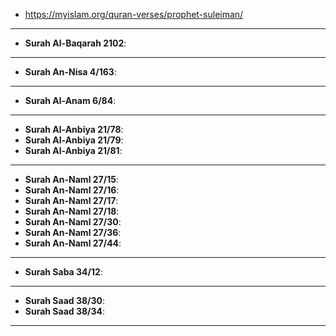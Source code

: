 * https://myislam.org/quran-verses/prophet-suleiman/

***

* __Surah Al-Baqarah 2102__: [](https://quran.com/2/102)

***

* __Surah An-Nisa 4/163__: [](https://quran.com/4/163)

***

* __Surah Al-Anam 6/84__: [](https://quran.com/6/84)

***

* __Surah Al-Anbiya 21/78__: [](https://quran.com/21/78)
* __Surah Al-Anbiya 21/79__: [](https://quran.com/21/79)
* __Surah Al-Anbiya 21/81__: [](https://quran.com/21/81)

***

* __Surah An-Naml 27/15__: [](https://quran.com/27/15)
* __Surah An-Naml 27/16__: [](https://quran.com/27/16)
* __Surah An-Naml 27/17__: [](https://quran.com/27/17)
* __Surah An-Naml 27/18__: [](https://quran.com/27/18)
* __Surah An-Naml 27/30__: [](https://quran.com/27/30)
* __Surah An-Naml 27/36__: [](https://quran.com/27/36)
* __Surah An-Naml 27/44__: [](https://quran.com/27/44)

***

* __Surah Saba 34/12__: [](https://quran.com/34/12)

***

* __Surah Saad 38/30__: [](https://quran.com/38/30)
* __Surah Saad 38/34__: [](https://quran.com/38/34)

***
